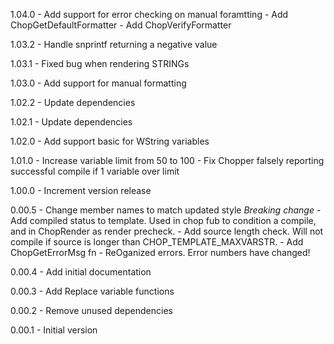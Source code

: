 1.04.0 - Add support for error checking on manual foramtting
	   - Add ChopGetDefaultFormatter
	   - Add ChopVerifyFormatter

1.03.2 - Handle snprintf returning a negative value

1.03.1 - Fixed bug when rendering STRINGs 

1.03.0 - Add support for manual formatting

1.02.2 - Update dependencies

1.02.1 - Update dependencies

1.02.0 - Add support basic for WString variables

1.01.0 - Increase variable limit from 50 to 100
	   - Fix Chopper falsely reporting successful compile if 1 variable over limit

1.00.0 - Increment version release

0.00.5 - Change member names to match updated style *Breaking change*
	   - Add compiled status to template. Used in chop fub to condition a compile, and in ChopRender as render precheck.
	   - Add source length check. Will not compile if source is longer than CHOP_TEMPLATE_MAXVARSTR.
	   - Add ChopGetErrorMsg fn
	   - ReOganized errors. Error numbers have changed!

0.00.4 - Add initial documentation

0.00.3 - Add Replace variable functions

0.00.2 - Remove unused dependencies 

0.00.1 - Initial version
